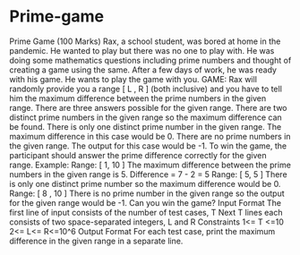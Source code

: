 # Prime-game
Prime Game (100 Marks) Rax, a school student, was bored at home in the pandemic. He wanted to play but there was no one to play with. He was doing some mathematics questions including prime numbers and thought of creating a game using the same. After a few days of work, he was ready with his game. He wants to play the game with you.   GAME:  Rax will randomly provide you a range [ L , R ] (both inclusive) and you have to tell him the maximum difference between the prime numbers in the given range. There are three answers possible for the given range.  There are two distinct prime numbers in the given range so the maximum difference can be found.  There is only one distinct prime number in the given range. The maximum difference in this case would be 0.  There are no prime numbers in the given range. The output for this case would be -1.   To win the game, the participant should answer the prime difference correctly for the given range.   Example:  Range: [ 1, 10 ]  The maximum difference between the prime numbers in the given range is 5.  Difference = 7 - 2 = 5   Range: [ 5, 5 ]  There is only one distinct prime number so the maximum difference would be 0.   Range: [ 8 , 10 ]  There is no prime number in the given range so the output for the given range would be -1.   Can you win the game?    Input Format The first line of input consists of the number of test cases, T  Next T lines each consists of two space-separated integers, L and R    Constraints 1&lt;= T &lt;=10  2&lt;= L&lt;= R&lt;=10^6    Output Format For each test case, print the maximum difference in the given range in a separate line. 
